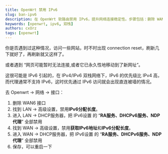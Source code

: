 ```yaml
---
title: OpenWrt 禁用 IPv6
slug: ban-ipv6
description: 在 OpenWrt 软路由禁用 IPv6，提升网络连接稳定性。步骤包括：删除 WAN6 接口、禁用 IPv6 分配及 DHCPv6 服务，解决双栈网络中的连接问题。
keywords: [openwrt, ipv6, 双栈]
authors: cxOrz
tags: [openwrt]
---
```


你是否遇到过这种情况，访问一些网站，时不时出现 connection reset，刷新几下就好了，再刷新就又这样了。

或者遇到 “网页可能暂时无法连接,或者它已永久性地移动到了新网址”。

这很可能是 IPv6 引起的，在 IPv4/IPv6 双栈网络下，IPv6 的优先级比 IPv4 高，而代理通常不支持 IPv6，这时优先通过 IPv6 访问就会出现直连被墙的情况。

去 Openwrt -> 网络 -> 接口：
1. 删除 WAN6 接口
2. 找到 LAN -> 高级设置，禁用**IPv6分配长度**。
3. 进入 LAN -> DHCP服务器，把 IPv6设置 的 “**RA服务、DHCPv6服务、NDP代理**” 全部禁用
4. 找到 WAN -> 高级设置，禁用**获取IPv6地址**和**IPv6分配长度**。
5. 进入 WAN -> DHCP服务器，把 IPv6设置 的 “**RA服务、DHCPv6服务、NDP代理**” 全部禁用
6. 保存，可以重启一下
